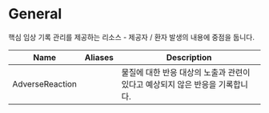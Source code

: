 # General

핵심 임상 기록 관리를 제공하는 리소스 - 제공자 / 환자 발생의 내용에 중점을 둡니다.

|Name|Aliases|Description|
|-------|---------|--------------|
|AdverseReaction||물질에 대한 반응 대상의 노출과 관련이 있다고 예상되지 않은 반응을 기록합니다.|
